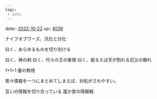 ```yaml
---
tags:
 - Info
---
```


date:: [2022-10-22](Daily_Note/2022-10-22.md)
up:: [KOW](Bar/Novel/Nacaria/KOW.md)

ナイフオブワーズ、汎化と分化

曰く、あらゆるものを切り別ける

曰く、神の剣
曰く、代々の王の象徴
曰く、振るえば天が割れる厄災の顕れ

1+1=1
量の無視

態々情報を一つにまとめてしまえば、対処がされやすい。

互いの情報を切り合っている
遙か昔の情報戦